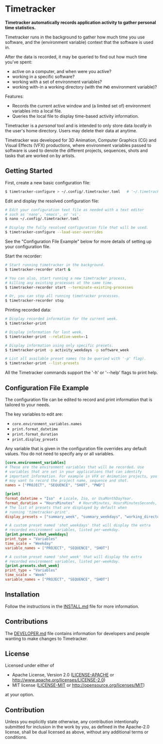 # Timetracker

**Timetracker automatically records application activity to gather
personal time statistics.**

Timetracker runs in the background to gather how much time you use
software, and the (environment variable) context that the software is
used in.

After the data is recorded, it may be queried to find out how much
time you've spent:

 * active on a computer, and when were you active?
 * working in a specific software?
 * working with a set of environment variables?
 * working with-in a working directory (with the `PWD` environment
   variable)?

Features:

 * Records the current active window and (a limited set of)
   environment variables into a local file.
 * Queries the local file to display time-based activity information.

Timetracker is a *personal* tool and is intended to only store data
*locally* in the user's home directory. Users may delete their data at
anytime.

Timetracker was developed for 3D Animation, Computer Graphics (CG) and
Visual Effects (VFX) productions, where environment variables passed
to software is used to denote the different projects, sequences, shots
and tasks that are worked on by artists.

## Getting Started

First, create a new basic configuration file:
```bash
$ timetracker-configure > ~/.config/.timetracker.toml   # '~/.timetracker.toml' also works.
```

Edit and display the resolved configuration file:
```bash
# Edit your configuration text file as needed with a text editor
# such as 'nano', 'emacs', or 'vi'.
$ nano ~/.config/.timetracker.toml

# Display the fully resolved configuration file that will be used.
$ timetracker-configure --load-user-overrides
```
See the "Configuration File Example" below for more details of setting
up your configuration file.

Start the recorder:
```bash
# Start running timetracker in the background.
$ timetracker-recorder start &

# You can also, start running a new timetracker process,
# killing any existing processes at the same time.
$ timetracker-recorder start --terminate-existing-processes

# Or, you can stop all running timetracker processes.
$ timetracker-recorder stop
```

Printing recorded data:
```bash
# Display recorded information for the current week.
$ timetracker-print

# Display information for last week.
$ timetracker-print --relative-week=-1

# Display information using only specific presets.
$ timetracker-print -p activity_weekdays -p software_week

# List all available preset names (to be queried with '-p' flag).
$ timetracker-print --list-presets
```

All the Timetracker commands support the '-h' or '--help' flags to
print help.

## Configuration File Example

The configuration file can be edited to record and print information
that is tailored to your needs.

The key variables to edit are:
* `core.environment_variables.names`
* `print.format_datetime`
* `print.format_duration`
* `print.display_presets`

Any variable that is given in the configuration file overrides any
default values. You do not need to specify any or all variables.

```toml
[core.environment_variables]
# These are the environment variables that will be recorded. Use
# variables that are set in your applications that can identify
# important information. For example in VFX or Animation projects, you
# may want to record the project name, sequence and shot.
names = ["PROJECT", "SEQUENCE", "SHOT", "PWD"]

[print]
format_datetime = "Iso"  # Locale, Iso, or UsaMonthDayYear.
format_duration = "HoursMinutes"  # HoursMinutes, HoursMinutesSeconds, or DecimalHours.
# The list of presets that are displayed by default when
# running 'timetracker-print'.
display_presets = ["summary_week", "summary_weekdays", "working_directory_week", "software_week"]

# A custom preset named 'shot_weekdays' that will display the extra
# recorded environment variables, listed per-weekday.
[print.presets.shot_weekdays]
print_type = "Variables"
time_scale = "Weekday"
variable_names = ["PROJECT", "SEQUENCE", "SHOT"]

# A custom preset named 'shot_week' that will display the extra
# recorded environment variables, listed per-weekday.
[print.presets.shot_week]
print_type = "Variables"
time_scale = "Week"
variable_names = ["PROJECT", "SEQUENCE", "SHOT"]
```

## Installation

Follow the instructions in the
[INSTALL.md](https://github.com/david-cattermole/timetracker/blob/main/INSTALL.md)
file for more information.

## Contributions

The
[DEVELOPER.md](https://github.com/david-cattermole/timetracker/blob/main/DEVELOPER.md)
file contains information for developers and people wanting to make
changes to Timetracker.

## License

Licensed under either of

 * Apache License, Version 2.0
   ([LICENSE-APACHE](LICENSE-APACHE) or http://www.apache.org/licenses/LICENSE-2.0)
 * MIT license
   ([LICENSE-MIT](LICENSE-MIT) or http://opensource.org/licenses/MIT)

at your option.

## Contribution

Unless you explicitly state otherwise, any contribution intentionally submitted
for inclusion in the work by you, as defined in the Apache-2.0 license, shall be
dual licensed as above, without any additional terms or conditions.
